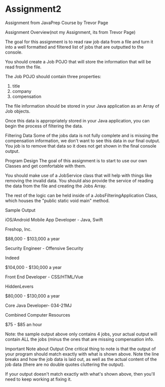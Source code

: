 # Assignment2
Assignment from JavaPrep Course by Trevor Page

Assignment Overview(not my Assignment, its from Trevor Page)

The goal for this assignment is to read raw job data from a file and turn it into a well formatted and filtered list of jobs that are outputted to the console.

You should create a Job POJO that will store the information that will be read from the file.

The Job POJO should contain three properties:

  1. title
  2. company
  3. compensation

The file information should be stored in your Java application as an Array of Job objects.

Once this data is appropriately stored in your Java application, you can begin the process of filtering the data.


Filtering Data
Some of the jobs data is not fully complete and is missing the compensation information, we don't want to see this data in our final output. You job is to remove that data so it does not get shown in the final console output.



Program Design
The goal of this assignment is to start to use our own Classes and get comfortable with them.

You should make use of a JobService class that will help with things like removing the invalid data. You should also provide the service of reading the data from the file and creating the Jobs Array.

The rest of the logic can be held inside of a JobsFilteringApplication Class, which houses the "public static void main" method.


Sample Output

iOS/Android Mobile App Developer - Java, Swift

Freshop, Inc.

$88,000 - $103,000 a year

Security Engineer - Offensive Security

Indeed

$104,000 - $130,000 a year

Front End Developer - CSS/HTML/Vue

HiddenLevers

$80,000 - $130,000 a year

Core Java Developer- 034-21MJ

Combined Computer Resources

$75 - $85 an hour


Note: the sample output above only contains 4 jobs, your actual output will contain ALL the jobs (minus the ones that are missing compensation info.


Important Note about Output
One critical thing to note is that the output of your program should match exactly with what is shown above. Note the line breaks and how the job data is laid out, as well as the actual content of the job data (there are no double quotes cluttering the output).

If your output doesn't match exactly with what's shown above, then you'll need to keep working at fixing it.
